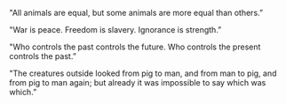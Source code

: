 ---
---
"All animals are equal, but some animals are more equal than others.”

"War is peace.
Freedom is slavery.
Ignorance is strength.”

"Who controls the past controls the future. Who controls the present controls the past.”

"The creatures outside looked from pig to man, and from man to pig, and from pig to man again; but already it was impossible to say which was which.”


